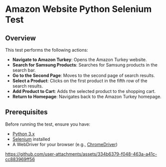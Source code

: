 # Amazon Website Python Selenium Test

## Overview

This test performs the following actions:

- **Navigate to Amazon Turkey**: Opens the Amazon Turkey website.
- **Search for Samsung Products**: Searches for Samsung products in the search bar.
- **Go to the Second Page**: Moves to the second page of search results.
- **Select a Product**: Clicks on the first product in the fifth row of the search results.
- **Add Product to Cart**: Adds the selected product to the shopping cart.
- **Return to Homepage**: Navigates back to the Amazon Turkey homepage.

## Prerequisites

Before running the test, ensure you have:

- [Python 3.x](https://www.python.org/downloads/)
- [Selenium](https://pypi.org/project/selenium/) installed
- A WebDriver for your browser (e.g., [ChromeDriver](https://sites.google.com/a/chromium.org/chromedriver/))

https://github.com/user-attachments/assets/334b6379-f048-463a-a41c-cc883969ff56

